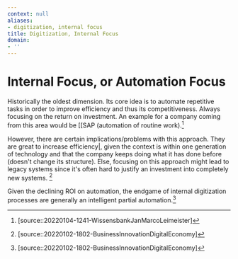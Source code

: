 ```yaml
---
context: null
aliases:
- digitization, internal focus
title: Digitization, Internal Focus
domain:
- ''
---
```


# Internal Focus, or Automation Focus

Historically the oldest dimension. Its core idea is to automate repetitive tasks in order to improve efficiency and thus its competitiveness. Always focusing on the return on investment. An example for a company coming from this area would be [[SAP (automation of routine work).[^1]

However, there are certain implications/problems with this approach. They are great to increase efficiency|, given the context is within one generation of technology and that the company keeps doing what it has done before (doesn't change its structure). Else, focusing on this approach might lead to legacy systems since it's often hard to justify an investment into completely new systems.
[^2]

Given the declining ROI on automation, the endgame of internal digitization processes are generally an intelligent partial automation.[^2]

[^1]: [source::20220104-1241-WissensbankJanMarcoLeimeister]
[^2]: [source::20220102-1802-BusinessInnovationDigitalEconomy]
